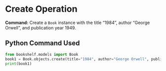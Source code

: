 ﻿# Create Operation

**Command:** Create a `Book` instance with the title “1984”, author “George Orwell”, and publication year 1949.

## Python Command Used
```python
from bookshelf.models import Book
book1 = Book.objects.create(title="1984", author="George Orwell", publication_year=1949)
print(book1)
